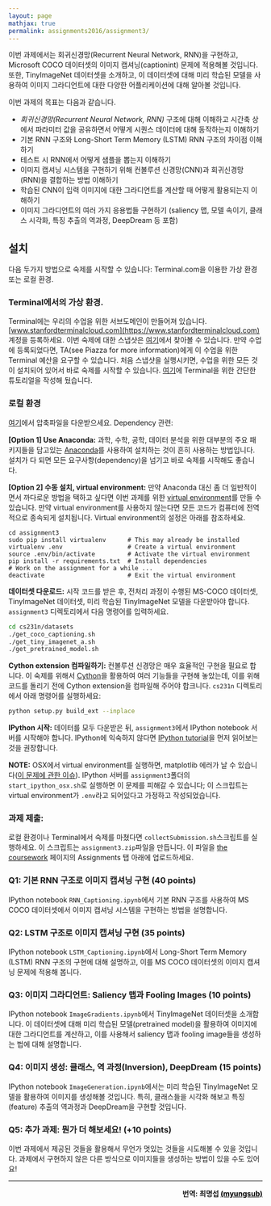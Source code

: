 ```yaml
---
layout: page
mathjax: true
permalink: assignments2016/assignment3/
---
```


이번 과제에서는 회귀신경망(Recurrent Neural Network, RNN)을 구현하고, Microsoft COCO 데이터셋의 이미지 캡셔닝(captionint) 문제에 적용해볼 것입니다. 또한, TinyImageNet 데이터셋을 소개하고, 이 데이터셋에 대해 미리 학습된 모델을 사용하여 이미지 그라디언트에 대한 다양한 어플리케이션에 대해 알아볼 것입니다.

이번 과제의 목표는 다음과 같습니다.

- *회귀신경망(Recurrent Neural Network, RNN)* 구조에 대해 이해하고 시간축 상에서 파라미터 값을 공유하면서 어떻게 시퀀스 데이터에 대해 동작하는지 이해하기
- 기본 RNN 구조와 Long-Short Term Memory (LSTM) RNN 구조의 차이점 이해하기
- 테스트 시 RNN에서 어떻게 샘플을 뽑는지 이해하기
- 이미지 캡셔닝 시스템을 구현하기 위해 컨볼루션 신경망(CNN)과 회귀신경망(RNN)을 결합하는 방법 이해하기
- 학습된 CNN이 입력 이미지에 대한 그라디언트를 계산할 때 어떻게 활용되는지 이해하기
- 이미지 그라디언트의 여러 가지 응용법들 구현하기 (saliency 맵, 모델 속이기, 클래스 시각화, 특징 추출의 역과정, DeepDream 등 포함)

## 설치
다음 두가지 방법으로 숙제를 시작할 수 있습니다: Terminal.com을 이용한 가상 환경 또는 로컬 환경.

### Terminal에서의 가상 환경.
Terminal에는 우리의 수업을 위한 서브도메인이 만들어져 있습니다. [www.stanfordterminalcloud.com](https://www.stanfordterminalcloud.com) 계정을 등록하세요. 이번 숙제에 대한 스냅샷은 [여기](https://www.stanfordterminalcloud.com/snapshot/49f5a1ea15dc424aec19155b3398784d57c55045435315ce4f8b96b62819ef65)에서 찾아볼 수 있습니다. 만약 수업에 등록되었다면, TA(see Piazza for more information)에게 이 수업을 위한 Terminal 예산을 요구할 수 있습니다. 처음 스냅샷을 실행시키면, 수업을 위한 모든 것이 설치되어 있어서 바로 숙제를 시작할 수 있습니다. [여기](/terminal-tutorial)에 Terminal을 위한 간단한 튜토리얼을 작성해 뒀습니다.

### 로컬 환경
[여기](http://cs231n.stanford.edu/winter1516_assignment3.zip)에서 압축파일을 다운받으세요.
Dependency 관련:

**[Option 1] Use Anaconda:**
과학, 수학, 공학, 데이터 분석을 위한 대부분의 주요 패키지들을 담고있는 [Anaconda](https://www.continuum.io/downloads)를 사용하여 설치하는 것이 흔히 사용하는 방법입니다. 설치가 다 되면 모든 요구사항(dependency)을 넘기고 바로 숙제를 시작해도 좋습니다.

**[Option 2] 수동 설치, virtual environment:**
만약 Anaconda 대신 좀 더 일반적이면서 까다로운 방법을 택하고 싶다면 이번 과제를 위한 [virtual environment](http://docs.python-guide.org/en/latest/dev/virtualenvs/)를 만들 수 있습니다. 만약 virtual environment를 사용하지 않는다면 모든 코드가 컴퓨터에 전역적으로 종속되게 설치됩니다. Virtual environment의 설정은 아래를 참조하세요.

~~~bash드
cd assignment3
sudo pip install virtualenv      # This may already be installed
virtualenv .env                  # Create a virtual environment
source .env/bin/activate         # Activate the virtual environment
pip install -r requirements.txt  # Install dependencies
# Work on the assignment for a while ...
deactivate                       # Exit the virtual environment
~~~

**데이터셋 다운로드:**
시작 코드를 받은 후, 전처리 과정이 수행된 MS-COCO 데이터셋, TinyImageNet 데이터셋, 미리 학습된 TinyImageNet 모델을 다운받아야 합니다. `assignment3` 디렉토리에서 다음 명령어를 입력하세요.

~~~bash
cd cs231n/datasets
./get_coco_captioning.sh
./get_tiny_imagenet_a.sh
./get_pretrained_model.sh
~~~

**Cython extension 컴파일하기:** 컨볼루션 신경망은 매우 효율적인 구현을 필요로 합니다. 이 숙제를 위해서 [Cython](http://cython.org/)을 활용하여 여러 기능들을 구현해 놓았는데, 이를 위해 코드를 돌리기 전에 Cython extension을 컴파일해 주어야 합크니다. `cs231n` 디렉토리에서 아래 명령어를 실행하세요:

~~~bash
python setup.py build_ext --inplace
~~~

**IPython 시작:**
데이터를 모두 다운받은 뒤, `assignment3`에서 IPython notebook 서버를 시작해야 합니다. IPython에 익숙하지 않다면 [IPython tutorial](/ipython-tutorial)을 먼저 읽어보는 것을 권장합니다.

**NOTE:** OSX에서 virtual environment를 실행하면, matplotlib 에러가 날 수 있습니다([이 문제에 관한 이슈](http://matplotlib.org/faq/virtualenv_faq.html)).  IPython 서버를 `assignment3`폴더의 `start_ipython_osx.sh`로 실행하면 이 문제를 피해갈 수 있습니다; 이 스크립트는 virtual environment가 `.env`라고 되어있다고 가정하고 작성되었습니다.


### 과제 제출:
로컬 환경이나 Terminal에서 숙제를 마쳤다면 `collectSubmission.sh`스크립트를 실행하세요. 이 스크립트는 `assignment3.zip`파일을 만듭니다. 이 파일을 [the coursework](https://coursework.stanford.edu/portal/site/W15-CS-231N-01/) 페이지의 Assignments 탭 아래에 업로드하세요.


### Q1: 기본 RNN 구조로 이미지 캡셔닝 구현 (40 points)
IPython notebook `RNN_Captioning.ipynb`에서 기본 RNN 구조를 사용하여 MS COCO 데이터셋에서 이미지 캡셔닝 시스템을 구현하는 방법을 설명합니다.

### Q2: LSTM 구조로 이미지 캡셔닝 구현 (35 points)
IPython notebook `LSTM_Captioning.ipynb`에서 Long-Short Term Memory (LSTM) RNN 구조의 구현에 대해 설명하고, 이를 MS COCO 데이터셋의 이미지 캡셔닝 문제에 적용해 봅니다.

### Q3: 이미지 그라디언트: Saliency 맵과 Fooling Images (10 points)
IPython notebook `ImageGradients.ipynb`에서 TinyImageNet 데이터셋을 소개합니다. 이 데이터셋에 대해 미리 학습된 모델(pretrained model)을 활용하여 이미지에 대한 그라디언트를 계산하고, 이를 사용해서 saliency 맵과 fooling image들을 생성하는 법에 대해 설명합니다.

### Q4: 이미지 생성: 클래스, 역 과정(Inversion), DeepDream (15 points)
IPython notebook `ImageGeneration.ipynb`에서는 미리 학습된 TinyImageNet 모델을 활용하여 이미지를 생성해볼 것입니다. 특히, 클래스들을 시각화 해보고 특징(feature) 추출의 역과정과 DeepDream을 구현할 것입니다.

### Q5: 추가 과제: 뭔가 더 해보세요! (+10 points)
이번 과제에서 제공된 것들을 활용해서 무언가 멋있는 것들을 시도해볼 수 있을 것입니다. 과제에서 구현하지 않은 다른 방식으로 이미지들을 생성하는 방법이 있을 수도 있어요!

---
<p style="text-align:right"><b>
번역: 최명섭 <a href="https://github.com/myungsub" style="color:black">(myungsub)</a>
</b></p>
